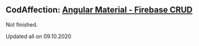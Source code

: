 
## CodAffection: [Angular Material - Firebase CRUD](https://www.youtube.com/watch?v=hfhlzY3U27M&list=PLcmog4OnrNmG4fzjI1h0-_D1xwcNJz0_5&index=22&t=306s)

Not finished.

Updated all on 09.10.2020
